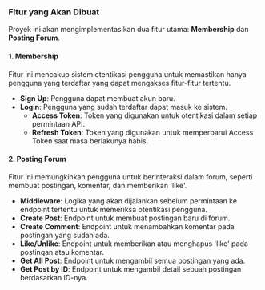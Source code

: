 ### Fitur yang Akan Dibuat

Proyek ini akan mengimplementasikan dua fitur utama: **Membership** dan **Posting Forum**.

#### 1. Membership
Fitur ini mencakup sistem otentikasi pengguna untuk memastikan hanya pengguna yang terdaftar yang dapat mengakses fitur-fitur tertentu.

* **Sign Up**: Pengguna dapat membuat akun baru.
* **Login**: Pengguna yang sudah terdaftar dapat masuk ke sistem.
    * **Access Token**: Token yang digunakan untuk otentikasi dalam setiap permintaan API.
    * **Refresh Token**: Token yang digunakan untuk memperbarui Access Token saat masa berlakunya habis.

#### 2. Posting Forum
Fitur ini memungkinkan pengguna untuk berinteraksi dalam forum, seperti membuat postingan, komentar, dan memberikan 'like'.

* **Middleware**: Logika yang akan dijalankan sebelum permintaan ke endpoint tertentu untuk memeriksa otentikasi pengguna.
* **Create Post**: Endpoint untuk membuat postingan baru di forum.
* **Create Comment**: Endpoint untuk menambahkan komentar pada postingan yang sudah ada.
* **Like/Unlike**: Endpoint untuk memberikan atau menghapus 'like' pada postingan atau komentar.
* **Get All Post**: Endpoint untuk mengambil semua postingan yang ada.
* **Get Post by ID**: Endpoint untuk mengambil detail sebuah postingan berdasarkan ID-nya.